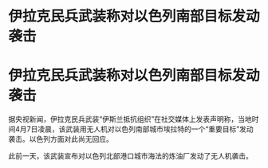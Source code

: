 # 伊拉克民兵武装称对以色列南部目标发动袭击

# 伊拉克民兵武装称对以色列南部目标发动袭击

据央视新闻，伊拉克民兵武装“伊斯兰抵抗组织”在社交媒体上发表声明称，当地时间4月7日凌晨，该武装用无人机对以色列南部城市埃拉特的一个“重要目标”发动袭击。以色列方面对此尚无回应。

此前一天，该武装宣布对以色列北部港口城市海法的炼油厂发动了无人机袭击。

